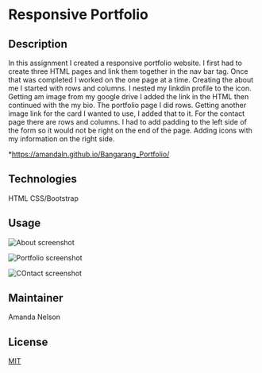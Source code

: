# Responsive Portfolio
## Description
In this assignment I created a responsive portfolio website. I first had to create three HTML pages and link them together in the nav bar tag. Once that was completed I worked on the one page at a time. Creating the about me I started with rows and columns. I nested my linkdin profile to the icon. Getting am image from my google drive I added the link in the HTML then continued with the my bio. The portfolio page I did rows. Getting another image link for the card I wanted to use, I added that to it. For the contact page there are rows and columns. I had to add padding to the left side of the form so it would not be right on the end of the page. Adding icons with my information on the right side. 

*https://amandaln.github.io/Bangarang_Portfolio/

## Technologies
HTML
CSS/Bootstrap

## Usage
![About screenshot](C:/Users/amand/Documents/ucfcodingbootcamp/Homework/Bangarang_Portfolio/assets/images/about.png)

![Portfolio screenshot](C:/Users/amand/Documents/ucfcodingbootcamp/Homework/Bangarang_Portfolio/assets/images/portfolio.png)

![COntact screenshot](C:/Users/amand/Documents/ucfcodingbootcamp/Homework/Bangarang_Portfolio/assets/images/contact.png)


## Maintainer
Amanda Nelson

## License
[MIT](https://choosealicense.com/licenses/mit/)